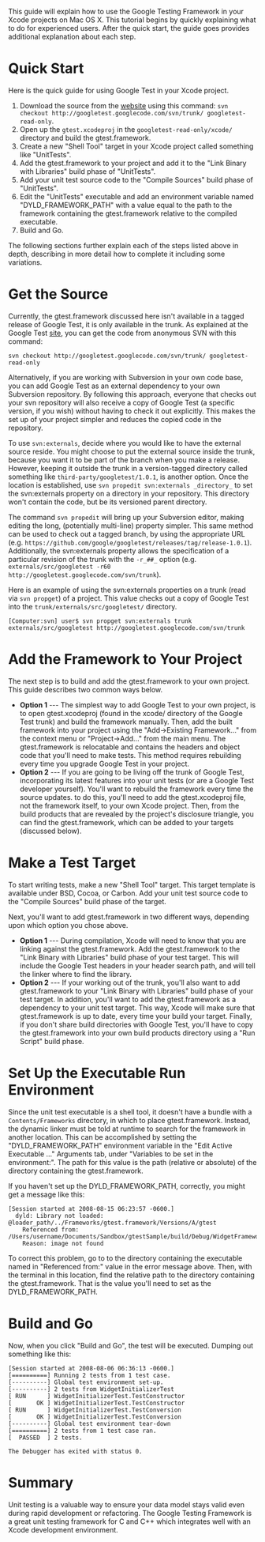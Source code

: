 

This guide will explain how to use the Google Testing Framework in your Xcode projects on Mac OS X. This tutorial begins by quickly explaining what to do for experienced users. After the quick start, the guide goes provides additional explanation about each step.

# Quick Start #

Here is the quick guide for using Google Test in your Xcode project.

  1. Download the source from the [website](https://github.com/google/googletest) using this command: `svn checkout http://googletest.googlecode.com/svn/trunk/ googletest-read-only`.
  1. Open up the `gtest.xcodeproj` in the `googletest-read-only/xcode/` directory and build the gtest.framework.
  1. Create a new "Shell Tool" target in your Xcode project called something like "UnitTests".
  1. Add the gtest.framework to your project and add it to the "Link Binary with Libraries" build phase of "UnitTests".
  1. Add your unit test source code to the "Compile Sources" build phase of "UnitTests".
  1. Edit the "UnitTests" executable and add an environment variable named "DYLD\_FRAMEWORK\_PATH" with a value equal to the path to the framework containing the gtest.framework relative to the compiled executable.
  1. Build and Go.

The following sections further explain each of the steps listed above in depth, describing in more detail how to complete it including some variations.

# Get the Source #

Currently, the gtest.framework discussed here isn't available in a tagged release of Google Test, it is only available in the trunk. As explained at the Google Test [site](https://github.com/google/googletest), you can get the code from anonymous SVN with this command:

```
svn checkout http://googletest.googlecode.com/svn/trunk/ googletest-read-only
```

Alternatively, if you are working with Subversion in your own code base, you can add Google Test as an external dependency to your own Subversion repository. By following this approach, everyone that checks out your svn repository will also receive a copy of Google Test (a specific version, if you wish) without having to check it out explicitly. This makes the set up of your project simpler and reduces the copied code in the repository.

To use `svn:externals`, decide where you would like to have the external source reside. You might choose to put the external source inside the trunk, because you want it to be part of the branch when you make a release. However, keeping it outside the trunk in a version-tagged directory called something like `third-party/googletest/1.0.1`, is another option. Once the location is established, use `svn propedit svn:externals _directory_` to set the svn:externals property on a directory in your repository. This directory won't contain the code, but be its versioned parent directory.

The command `svn propedit` will bring up your Subversion editor, making editing the long, (potentially multi-line) property simpler. This same method can be used to check out a tagged branch, by using the appropriate URL (e.g. `https://github.com/google/googletest/releases/tag/release-1.0.1`). Additionally, the svn:externals property allows the specification of a particular revision of the trunk with the `-r_##_` option (e.g. `externals/src/googletest -r60 http://googletest.googlecode.com/svn/trunk`).

Here is an example of using the svn:externals properties on a trunk (read via `svn propget`) of a project. This value checks out a copy of Google Test into the `trunk/externals/src/googletest/` directory.

```
[Computer:svn] user$ svn propget svn:externals trunk
externals/src/googletest http://googletest.googlecode.com/svn/trunk
```

# Add the Framework to Your Project #

The next step is to build and add the gtest.framework to your own project. This guide describes two common ways below.

  * **Option 1** --- The simplest way to add Google Test to your own project, is to open gtest.xcodeproj (found in the xcode/ directory of the Google Test trunk) and build the framework manually. Then, add the built framework into your project using the "Add->Existing Framework..." from the context menu or "Project->Add..." from the main menu. The gtest.framework is relocatable and contains the headers and object code that you'll need to make tests. This method requires rebuilding every time you upgrade Google Test in your project.
  * **Option 2** --- If you are going to be living off the trunk of Google Test, incorporating its latest features into your unit tests (or are a Google Test developer yourself). You'll want to rebuild the framework every time the source updates. to do this, you'll need to add the gtest.xcodeproj file, not the framework itself, to your own Xcode project. Then, from the build products that are revealed by the project's disclosure triangle, you can find the gtest.framework, which can be added to your targets (discussed below).

# Make a Test Target #

To start writing tests, make a new "Shell Tool" target. This target template is available under BSD, Cocoa, or Carbon. Add your unit test source code to the "Compile Sources" build phase of the target.

Next, you'll want to add gtest.framework in two different ways, depending upon which option you chose above.

  * **Option 1** --- During compilation, Xcode will need to know that you are linking against the gtest.framework. Add the gtest.framework to the "Link Binary with Libraries" build phase of your test target. This will include the Google Test headers in your header search path, and will tell the linker where to find the library.
  * **Option 2** --- If your working out of the trunk, you'll also want to add gtest.framework to your "Link Binary with Libraries" build phase of your test target. In addition, you'll  want to add the gtest.framework as a dependency to your unit test target. This way, Xcode will make sure that gtest.framework is up to date, every time your build your target. Finally, if you don't share build directories with Google Test, you'll have to copy the gtest.framework into your own build products directory using a "Run Script" build phase.

# Set Up the Executable Run Environment #

Since the unit test executable is a shell tool, it doesn't have a bundle with a `Contents/Frameworks` directory, in which to place gtest.framework. Instead, the dynamic linker must be told at runtime to search for the framework in another location. This can be accomplished by setting the "DYLD\_FRAMEWORK\_PATH" environment variable in the "Edit Active Executable ..." Arguments tab, under "Variables to be set in the environment:". The path for this value is the path (relative or absolute) of the directory containing the gtest.framework.

If you haven't set up the DYLD\_FRAMEWORK\_PATH, correctly, you might get a message like this:

```
[Session started at 2008-08-15 06:23:57 -0600.]
  dyld: Library not loaded: @loader_path/../Frameworks/gtest.framework/Versions/A/gtest
    Referenced from: /Users/username/Documents/Sandbox/gtestSample/build/Debug/WidgetFrameworkTest
    Reason: image not found
```

To correct this problem, go to to the directory containing the executable named in "Referenced from:" value in the error message above. Then, with the terminal in this location, find the relative path to the directory containing the gtest.framework. That is the value you'll need to set as the DYLD\_FRAMEWORK\_PATH.

# Build and Go #

Now, when you click "Build and Go", the test will be executed. Dumping out something like this:

```
[Session started at 2008-08-06 06:36:13 -0600.]
[==========] Running 2 tests from 1 test case.
[----------] Global test environment set-up.
[----------] 2 tests from WidgetInitializerTest
[ RUN      ] WidgetInitializerTest.TestConstructor
[       OK ] WidgetInitializerTest.TestConstructor
[ RUN      ] WidgetInitializerTest.TestConversion
[       OK ] WidgetInitializerTest.TestConversion
[----------] Global test environment tear-down
[==========] 2 tests from 1 test case ran.
[  PASSED  ] 2 tests.

The Debugger has exited with status 0.  
```

# Summary #

Unit testing is a valuable way to ensure your data model stays valid even during rapid development or refactoring. The Google Testing Framework is a great unit testing framework for C and C++ which integrates well with an Xcode development environment.
